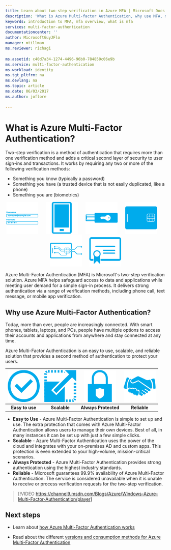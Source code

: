 ```yaml
---
title: Learn about two-step verification in Azure MFA | Microsoft Docs
description: 'What is Azure Multi-factor Authentication, why use MFA, more information about the Multi-factor Authentication client and the different methods and versions available. '
keywords: introduction to MFA, mfa overview, what is mfa
services: multi-factor-authentication
documentationcenter: ''
author: MicrosoftGuyJFlo
manager: mtillman
ms.reviewer: richagi

ms.assetid: c40d7a34-1274-4496-96b0-784850c06e9b
ms.service: multi-factor-authentication
ms.workload: identity
ms.tgt_pltfrm: na
ms.devlang: na
ms.topic: article
ms.date: 06/03/2017
ms.author: joflore

---
```

# What is Azure Multi-Factor Authentication?
Two-step verification is a method of authentication that requires more than one verification method and adds a critical second layer of security to user sign-ins and transactions. It works by requiring any two or more of the following verification methods:

* Something you know (typically a password)
* Something you have (a trusted device that is not easily duplicated, like a phone)
* Something you are (biometrics)

<center><img src="./media/multi-factor-authentication/pword.png" alt="Username and Password"/> &nbsp;&nbsp;&nbsp;&nbsp;&nbsp;<img src="./media/multi-factor-authentication/phone.png" alt="Certificates"/> &nbsp;&nbsp;&nbsp;&nbsp;&nbsp;<img src="./media/multi-factor-authentication/hware.png" alt="Smart Phone"/> &nbsp;&nbsp;&nbsp;&nbsp;&nbsp;<img src="./media/multi-factor-authentication/smart.png" alt="Smart Card"/> &nbsp;&nbsp;&nbsp;&nbsp;&nbsp;<img src="./media/multi-factor-authentication/vsmart.png" alt="Virtual Smart Card"/> &nbsp;&nbsp;&nbsp;&nbsp;&nbsp;<img src="./media/multi-factor-authentication/cert.png" alt="Username and Password"/></center>

Azure Multi-Factor Authentication (MFA) is Microsoft's two-step verification solution. Azure MFA helps safeguard access to data and applications while meeting user demand for a simple sign-in process. It delivers strong authentication via a range of verification methods, including phone call, text message, or mobile app verification.

## Why use Azure Multi-Factor Authentication?
Today, more than ever, people are increasingly connected. With smart phones, tablets, laptops, and PCs, people have multiple options to access their accounts and applications from anywhere and stay connected at any time.

Azure Multi-Factor Authentication is an easy to use, scalable, and reliable solution that provides a second method of authentication to protect your users.

| ![Easy to Use](./media/multi-factor-authentication/simple.png) | ![Scalable](./media/multi-factor-authentication/scalable.png) | ![Always Protected](./media/multi-factor-authentication/protected.png) | ![Reliable](./media/multi-factor-authentication/reliable.png) |
|:---:|:---:|:---:|:---:|
| **Easy to use** |**Scalable** |**Always Protected** |**Reliable** |

* **Easy to Use** - Azure Multi-Factor Authentication is simple to set up and use. The extra protection that comes with Azure Multi-Factor Authentication allows users to manage their own devices. Best of all, in many instances it can be set up with just a few simple clicks.
* **Scalable** - Azure Multi-Factor Authentication uses the power of the cloud and integrates with your on-premises AD and custom apps. This protection is even extended to your high-volume, mission-critical scenarios.
* **Always Protected** - Azure Multi-Factor Authentication provides strong authentication using the highest industry standards.
* **Reliable** - Microsoft guarantees 99.9% availability of Azure Multi-Factor Authentication. The service is considered unavailable when it is unable to receive or process verification requests for the two-step verification.

> [!VIDEO https://channel9.msdn.com/Blogs/Azure/Windows-Azure-Multi-Factor-Authentication/player]


## Next steps

- Learn about [how Azure Multi-Factor Authentication works](multi-factor-authentication-how-it-works.md)

- Read about the different [versions and consumption methods for Azure Multi-Factor Authentication](multi-factor-authentication-versions-plans.md)
